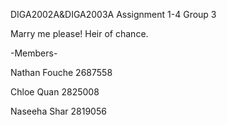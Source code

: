 DIGA2002A&DIGA2003A Assignment 1-4 Group 3

Marry me please! Heir of chance.

-Members-

Nathan Fouche 2687558

Chloe Quan 2825008

Naseeha Shar 2819056 
